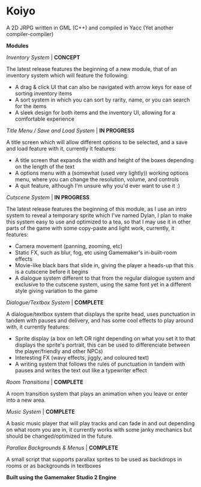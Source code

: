 # Koiyo
A 2D JRPG written in GML (C++) and compiled in Yacc (Yet another compiler-compiler)

**Modules**

_Inventory System_ | **CONCEPT**

The latest release features the beginning of a new module, that of an inventory system which will feature the following:
- A drag & click UI that can also be navigated with arrow keys for ease of sorting inventory items
- A sort system in which you can sort by rarity, name, or you can search for the items
- A sleek design for both items and the inventory UI, allowing for a comfortable experience

_Title Menu / Save and Load System_ | **IN PROGRESS**

A title screen which will allow different options to be selected, and a save and load feature with it, currently it features:
- A title screen that expands the width and height of the boxes depending on the length of the text
- A options menu with a (somewhat (used very lightly)) working options menu, where you can change the resolution, volume, and controls
- A quit feature, although I'm unsure why you'd ever want to use it :)


_Cutscene System_ | **IN PROGRESS**

The latest release features the beginning of this module, as I use an intro system to reveal a temporary sprite which I've named Dylan, I plan to make this system easy to use and optimized to a tea, so that I may use it in other parts of the game with some copy-paste and light work, currently, it features:
- Camera movement (panning, zooming, etc)
- Static FX, such as blur, fog, etc using Gamemaker's in-built-room effects
- Movie-like black bars that slide in, giving the player a heads-up that this is a cutscene before it begins
- A dialogue system different to that from the regular dialogue system and exclusive to the cutscene system, using the same font yet in a different style giving variation to the game

_Dialogue/Textbox System_ | **COMPLETE**

A dialogue/textbox system that displays the sprite head, uses punctuation in tandem with pauses and delivery, and has some cool effects to play around with, it currently features:
- Sprite display (a box on left OR right depending on what you set it to that displays the sprite's portrait, this can be used to differenciate between the player/friendly and other NPCs)
- Interesting FX (wavy effects, jiggly, and coloured text)
- A writing system that follows the rules of punctuation in tandem with pauses and writes the text out like a typewriter effect

_Room Transitions_ | **COMPLETE**

A room transition system that plays an animation when you leave or enter into a new area.

_Music System_ | **COMPLETE**

A basic music player that will play tracks and can fade in and out depending on what room you are in, it currently works with some janky mechanics but should be changed/optimized in  the future.

_Parallax Backgrounds & Menus_ | **COMPLETE**

A small script that supports parallax sprites to be used as backdrops in rooms or as backgrounds in textboxes


**Built using the Gamemaker Studio 2 Engine**
